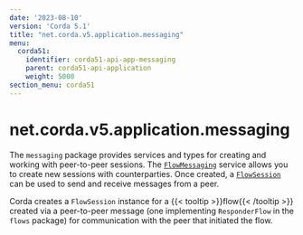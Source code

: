 ```yaml
---
date: '2023-08-10'
version: 'Corda 5.1'
title: "net.corda.v5.application.messaging"
menu:
  corda51:
    identifier: corda51-api-app-messaging
    parent: corda51-api-application
    weight: 5000
section_menu: corda51
---
```

# net.corda.v5.application.messaging
The `messaging` package provides services and types for creating and working with peer-to-peer sessions. The <a href="../../../../../../api-ref/corda/5.0/net/corda/v5/application/messaging/FlowMessaging.html" target="_blank">`FlowMessaging`</a> service allows you to create new sessions with counterparties. Once created, a <a href="../../../../../../api-ref/corda/5.0/net/corda/v5/application/messaging/FlowSession.html" target="_blank">`FlowSession`</a> can be used to send and receive messages from a peer.

Corda creates a `FlowSession` instance for a {{< tooltip >}}flow{{< /tooltip >}} created via a peer-to-peer message (one implementing `ResponderFlow` in the `flows` package) for communication with the peer that initiated the flow.

